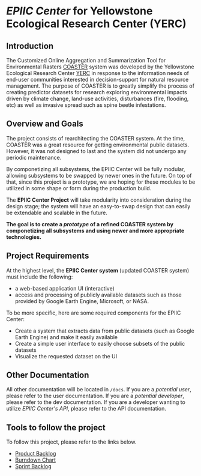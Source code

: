 # *EPIIC Center* for Yellowstone Ecological Research Center (YERC)

## Introduction

The Customized Online Aggregation and Summarization Tool for Environmental Rasters  [COASTER](https://www.scirp.org/journal/paperinformation.aspx?paperid=26321) system was developed by the Yellowstone Ecological Research Center [YERC](https://www.yellowstoneresearch.org/) in response to the information needs of end-user communities interested in decision-support for natural resource management. The purpose of COASTER is to greatly simplify the process of creating predictor datasets for research exploring environmental impacts driven by climate change, land-use activities, disturbances (fire, flooding, etc) as well as invasive spread such as spine beetle infestations.

## Overview and Goals

The project consists of rearchitecting the COASTER system. At the time, COASTER was a great resource for getting environmental public datasets. However, it was not designed to last and the system did not undergo any periodic maintenance.

By componetizing all subsystems, the EPIIC Center will be fully modular, allowing subsystems to be swapped by newer ones in the future. On top of that, since this project is a prototype, we are hoping for these modules to be utilized in some shape or form during the production build.

The **EPIIC Center Project** will take modularity into consideration during the design stage; the system will have an easy-to-swap design that can easily be extendable and scalable in the future.

**The goal is to create a *prototype* of a refined COASTER system by componetizing all subsystems and using newer and more appropriate technologies.**

## Project Requirements

At the highest level, the **EPIIC Center system** (updated COASTER system) must include the following:

* a web-based application UI (interactive)
* access and processing of publicly available datasets such as those provided by Google Earth Engine, Microsoft, or NASA.

To be more specific, here are some required components for the EPIIC Center:

* Create a system that extracts data from public datasets (such as Google Earth Engine) and make it easily available
* Create a simple user interface to easily choose subsets of the public datasets
* Visualize the requested dataset on the UI

## Other Documentation

All other documentation will be located in `/docs`.
If you are a *potential user*, please refer to the user documentation.
If you are a *potential developer*, please refer to the dev documentation.
If you are a developer wanting to utilize *EPIIC Center's API*, please refer to the API documentation.

## Tools to follow the project

To follow this project, please refer to the links below.

* [Product Backlog](https://docs.google.com/spreadsheets/d/1r663v8wYGnEqELmsFqcDvOgluQDIYd4GUTgDRUXsdOU/edit?usp=sharing)
* [Burndown Chart](https://drive.google.com/file/d/1Y3G-vfsVTwhT0hvc5Igi2pwMmao0OJRl/view?usp=sharing)
* [Sprint Backlog](https://trello.com/b/PMgDugQn/esof-423-epiic)